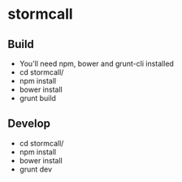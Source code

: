 stormcall
=========

## Build

* You'll need npm, bower and grunt-cli installed
* cd stormcall/
* npm install
* bower install
* grunt build

## Develop

* cd stormcall/
* npm install
* bower install
* grunt dev
